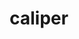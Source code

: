 ---
title: "caliper"
layout: cache
categories: [package, develop-2023-06-25]
meta: {"versions": ["2.9.0"], "compilers": ["gcc@=11.1.0", "gcc@=7.3.1", "gcc@=7.5.0", "oneapi@=2023.1.0"], "oss": ["amzn2", "ubuntu18.04", "ubuntu20.04"], "platforms": ["linux"], "targets": ["aarch64", "neoverse_n1", "ppc64le", "x86_64", "x86_64_v3"], "stacks": ["e4s", "e4s-oneapi", "e4s-power", "radiuss", "radiuss-aws", "radiuss-aws-aarch64", "root"], "num_specs": 11, "num_specs_by_stack": {"e4s": 3, "root": 11, "e4s-oneapi": 1, "radiuss": 1, "radiuss-aws-aarch64": 2, "radiuss-aws": 2, "e4s-power": 2}}
spec_details: [{"hash": "ulzipmdu4tfvhxmz77ghua6ijmdqdssv", "compiler": "gcc@=11.1.0", "versions": ["2.9.0"], "os": "ubuntu20.04", "platform": "linux", "target": "x86_64_v3", "variants": ["+adiak", "build_system=cmake", "build_type=Release", "~cuda", "~fortran", "generator=make", "+gotcha", "~ipo", "+libdw", "~libpfm", "+libunwind", "+mpi", "+papi", "patches=7b1ffa4", "~rocm", "+sampler", "+shared", "~sosflow"], "stacks": ["e4s", "root"], "size": "-", "tarball": "https://binaries.spack.io/develop-2023-06-25/build_cache/linux-ubuntu20.04-x86_64_v3/gcc-11.1.0/caliper-2.9.0/linux-ubuntu20.04-x86_64_v3-gcc-11.1.0-caliper-2.9.0-ulzipmdu4tfvhxmz77ghua6ijmdqdssv.spack"}, {"hash": "ek7o6lyztldogpwxora2aud2jzb67uzj", "compiler": "oneapi@=2023.1.0", "versions": ["2.9.0"], "os": "ubuntu20.04", "platform": "linux", "target": "x86_64", "variants": ["+adiak", "build_system=cmake", "build_type=Release", "~cuda", "~fortran", "generator=make", "+gotcha", "~ipo", "+libdw", "~libpfm", "+libunwind", "+mpi", "+papi", "patches=7b1ffa4", "~rocm", "+sampler", "+shared", "~sosflow"], "stacks": ["e4s-oneapi", "root"], "size": "-", "tarball": "https://binaries.spack.io/develop-2023-06-25/build_cache/linux-ubuntu20.04-x86_64/oneapi-2023.1.0/caliper-2.9.0/linux-ubuntu20.04-x86_64-oneapi-2023.1.0-caliper-2.9.0-ek7o6lyztldogpwxora2aud2jzb67uzj.spack"}, {"hash": "lvo2pkrbszhgbua5wek6ewb223rbcaq3", "compiler": "gcc@=7.5.0", "versions": ["2.9.0"], "os": "ubuntu18.04", "platform": "linux", "target": "x86_64_v3", "variants": ["+adiak", "build_system=cmake", "build_type=Release", "~cuda", "~fortran", "generator=make", "+gotcha", "~ipo", "+libdw", "~libpfm", "+libunwind", "+mpi", "+papi", "patches=7b1ffa4", "~rocm", "+sampler", "+shared", "~sosflow"], "stacks": ["root", "radiuss"], "size": "-", "tarball": "https://binaries.spack.io/develop-2023-06-25/build_cache/linux-ubuntu18.04-x86_64_v3/gcc-7.5.0/caliper-2.9.0/linux-ubuntu18.04-x86_64_v3-gcc-7.5.0-caliper-2.9.0-lvo2pkrbszhgbua5wek6ewb223rbcaq3.spack"}, {"hash": "2d4x6qmthq5aarkfdp3ex7axmv2bhtcx", "compiler": "gcc@=7.3.1", "versions": ["2.9.0"], "os": "amzn2", "platform": "linux", "target": "aarch64", "variants": ["+adiak", "build_system=cmake", "build_type=Release", "~cuda", "~fortran", "generator=make", "+gotcha", "~ipo", "+libdw", "~libpfm", "+libunwind", "+mpi", "+papi", "patches=0492fa6,7b1ffa4", "~rocm", "+sampler", "+shared", "~sosflow"], "stacks": ["root", "radiuss-aws-aarch64"], "size": "-", "tarball": "https://binaries.spack.io/develop-2023-06-25/build_cache/linux-amzn2-aarch64/gcc-7.3.1/caliper-2.9.0/linux-amzn2-aarch64-gcc-7.3.1-caliper-2.9.0-2d4x6qmthq5aarkfdp3ex7axmv2bhtcx.spack"}, {"hash": "qroh4yyytasyry5rcihbukxxgrsyywdi", "compiler": "gcc@=11.1.0", "versions": ["2.9.0"], "os": "ubuntu20.04", "platform": "linux", "target": "x86_64_v3", "variants": ["+adiak", "amdgpu_target=gfx90a", "build_system=cmake", "build_type=Release", "~cuda", "~fortran", "generator=make", "+gotcha", "~ipo", "+libdw", "~libpfm", "+libunwind", "+mpi", "+papi", "patches=7b1ffa4", "+rocm", "+sampler", "+shared", "~sosflow"], "stacks": ["e4s", "root"], "size": "-", "tarball": "https://binaries.spack.io/develop-2023-06-25/build_cache/linux-ubuntu20.04-x86_64_v3/gcc-11.1.0/caliper-2.9.0/linux-ubuntu20.04-x86_64_v3-gcc-11.1.0-caliper-2.9.0-qroh4yyytasyry5rcihbukxxgrsyywdi.spack"}, {"hash": "t47eyvphxokutqq4rhx5vuuw53q536tz", "compiler": "gcc@=7.3.1", "versions": ["2.9.0"], "os": "amzn2", "platform": "linux", "target": "x86_64_v3", "variants": ["+adiak", "build_system=cmake", "build_type=Release", "+cuda", "cuda_arch=70", "~fortran", "generator=make", "+gotcha", "~ipo", "+libdw", "~libpfm", "+libunwind", "+mpi", "+papi", "patches=7b1ffa4", "~rocm", "+sampler", "+shared", "~sosflow"], "stacks": ["radiuss-aws", "root"], "size": "-", "tarball": "https://binaries.spack.io/develop-2023-06-25/build_cache/linux-amzn2-x86_64_v3/gcc-7.3.1/caliper-2.9.0/linux-amzn2-x86_64_v3-gcc-7.3.1-caliper-2.9.0-t47eyvphxokutqq4rhx5vuuw53q536tz.spack"}, {"hash": "wjq7crpjr65oes26olp4gh6wy3z4jvam", "compiler": "gcc@=11.1.0", "versions": ["2.9.0"], "os": "ubuntu20.04", "platform": "linux", "target": "ppc64le", "variants": ["+adiak", "build_system=cmake", "build_type=Release", "+cuda", "cuda_arch=70", "~fortran", "generator=make", "+gotcha", "~ipo", "+libdw", "~libpfm", "+libunwind", "+mpi", "+papi", "patches=7b1ffa4", "~rocm", "+sampler", "+shared", "~sosflow"], "stacks": ["root", "e4s-power"], "size": "-", "tarball": "https://binaries.spack.io/develop-2023-06-25/build_cache/linux-ubuntu20.04-ppc64le/gcc-11.1.0/caliper-2.9.0/linux-ubuntu20.04-ppc64le-gcc-11.1.0-caliper-2.9.0-wjq7crpjr65oes26olp4gh6wy3z4jvam.spack"}, {"hash": "gepkpjlhzrulml2e7digd64zxur3dbjy", "compiler": "gcc@=11.1.0", "versions": ["2.9.0"], "os": "ubuntu20.04", "platform": "linux", "target": "x86_64_v3", "variants": ["+adiak", "build_system=cmake", "build_type=Release", "+cuda", "cuda_arch=80", "~fortran", "generator=make", "+gotcha", "~ipo", "+libdw", "~libpfm", "+libunwind", "+mpi", "+papi", "patches=7b1ffa4", "~rocm", "+sampler", "+shared", "~sosflow"], "stacks": ["e4s", "root"], "size": "-", "tarball": "https://binaries.spack.io/develop-2023-06-25/build_cache/linux-ubuntu20.04-x86_64_v3/gcc-11.1.0/caliper-2.9.0/linux-ubuntu20.04-x86_64_v3-gcc-11.1.0-caliper-2.9.0-gepkpjlhzrulml2e7digd64zxur3dbjy.spack"}, {"hash": "nn7y4c5bura2mefb633c7lmlo6rk6ii7", "compiler": "gcc@=11.1.0", "versions": ["2.9.0"], "os": "ubuntu20.04", "platform": "linux", "target": "ppc64le", "variants": ["+adiak", "build_system=cmake", "build_type=Release", "~cuda", "~fortran", "generator=make", "+gotcha", "~ipo", "+libdw", "~libpfm", "+libunwind", "+mpi", "+papi", "patches=7b1ffa4", "~rocm", "+sampler", "+shared", "~sosflow"], "stacks": ["root", "e4s-power"], "size": "-", "tarball": "https://binaries.spack.io/develop-2023-06-25/build_cache/linux-ubuntu20.04-ppc64le/gcc-11.1.0/caliper-2.9.0/linux-ubuntu20.04-ppc64le-gcc-11.1.0-caliper-2.9.0-nn7y4c5bura2mefb633c7lmlo6rk6ii7.spack"}, {"hash": "hngaqychzehdzwrrdurqm57te5f4rq5x", "compiler": "gcc@=7.3.1", "versions": ["2.9.0"], "os": "amzn2", "platform": "linux", "target": "x86_64_v3", "variants": ["+adiak", "build_system=cmake", "build_type=Release", "~cuda", "~fortran", "generator=make", "+gotcha", "~ipo", "+libdw", "~libpfm", "+libunwind", "+mpi", "+papi", "patches=7b1ffa4", "~rocm", "+sampler", "+shared", "~sosflow"], "stacks": ["radiuss-aws", "root"], "size": "-", "tarball": "https://binaries.spack.io/develop-2023-06-25/build_cache/linux-amzn2-x86_64_v3/gcc-7.3.1/caliper-2.9.0/linux-amzn2-x86_64_v3-gcc-7.3.1-caliper-2.9.0-hngaqychzehdzwrrdurqm57te5f4rq5x.spack"}, {"hash": "qc3fnax4tkpba3vx3nwm5k4bauqf5ugi", "compiler": "gcc@=7.3.1", "versions": ["2.9.0"], "os": "amzn2", "platform": "linux", "target": "neoverse_n1", "variants": ["+adiak", "build_system=cmake", "build_type=Release", "~cuda", "~fortran", "generator=make", "+gotcha", "~ipo", "+libdw", "~libpfm", "+libunwind", "+mpi", "+papi", "patches=0492fa6,7b1ffa4", "~rocm", "+sampler", "+shared", "~sosflow"], "stacks": ["root", "radiuss-aws-aarch64"], "size": "-", "tarball": "https://binaries.spack.io/develop-2023-06-25/build_cache/linux-amzn2-neoverse_n1/gcc-7.3.1/caliper-2.9.0/linux-amzn2-neoverse_n1-gcc-7.3.1-caliper-2.9.0-qc3fnax4tkpba3vx3nwm5k4bauqf5ugi.spack"}]
---
